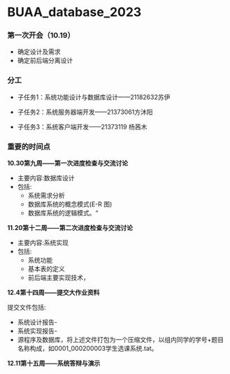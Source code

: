 # BUAA_database_2023
### 第一次开会（10.19）

- 确定设计及需求
- 确定前后端分离设计

### 分工

- 子任务1：系统功能设计与数据库设计——21182632苏伊

- 子任务2：系统服务器端开发——21373061方沐阳

- 子任务3：系统客户端开发——21373119 杨茜木

### **重要的时间点**

**10.30第九周——第一次进度检查与交流讨论**

- 主要内容:数据库设计
- 包括:
  - 系统需求分析
  - 数据库系统的概念模式(E-R 图)
  - 数据库系统的逻辑模式。“

**11.20第十二周——第二次进度检查与交流讨论**

- 主要内容:系统实现
- 包括:
  - 系统功能
  - 基本表的定义
  - 前后端主要实现技术，

**12.4第十四周——提交大作业资料**

提交文件包括:

- 系统设计报告-
- 系统实现报告-
- 源程序及数据库，将上述文件打包为一个压缩文件，以组内同学的学号+题目名称构成，如0001_000200003学生选课系统.tat。

**12.11第十五周——系统答辩与演示**
